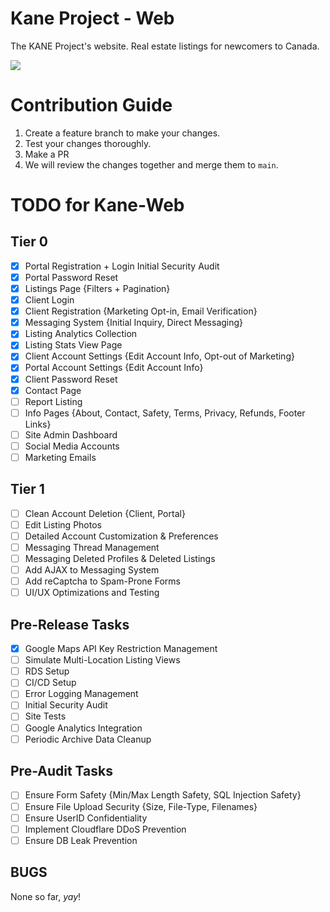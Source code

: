 # Kane Project - Web

The KANE Project's website. Real estate listings for newcomers to Canada.

<img src="https://progress-bar.dev/80/?title=Project Progress">

# Contribution Guide

1. Create a feature branch to make your changes.
2. Test your changes thoroughly.
3. Make a PR
4. We will review the changes together and merge them to `main`.

# TODO for Kane-Web

## Tier 0

- [x] Portal Registration + Login Initial Security Audit
- [x] Portal Password Reset
- [x] Listings Page {Filters + Pagination}
- [x] Client Login
- [x] Client Registration {Marketing Opt-in, Email Verification}
- [x] Messaging System {Initial Inquiry, Direct Messaging}
- [x] Listing Analytics Collection
- [x] Listing Stats View Page
- [x] Client Account Settings {Edit Account Info, Opt-out of Marketing}
- [x] Portal Account Settings {Edit Account Info}
- [x] Client Password Reset
- [x] Contact Page
- [ ] Report Listing
- [ ] Info Pages {About, Contact, Safety, Terms, Privacy, Refunds, Footer Links}
- [ ] Site Admin Dashboard
- [ ] Social Media Accounts
- [ ] Marketing Emails

## Tier 1

- [ ] Clean Account Deletion {Client, Portal}
- [ ] Edit Listing Photos
- [ ] Detailed Account Customization & Preferences
- [ ] Messaging Thread Management
- [ ] Messaging Deleted Profiles & Deleted Listings
- [ ] Add AJAX to Messaging System
- [ ] Add reCaptcha to Spam-Prone Forms
- [ ] UI/UX Optimizations and Testing

## Pre-Release Tasks

- [x] Google Maps API Key Restriction Management
- [ ] Simulate Multi-Location Listing Views
- [ ] RDS Setup
- [ ] CI/CD Setup
- [ ] Error Logging Management
- [ ] Initial Security Audit
- [ ] Site Tests
- [ ] Google Analytics Integration
- [ ] Periodic Archive Data Cleanup

## Pre-Audit Tasks

- [ ] Ensure Form Safety {Min/Max Length Safety, SQL Injection Safety}
- [ ] Ensure File Upload Security {Size, File-Type, Filenames}
- [ ] Ensure UserID Confidentiality
- [ ] Implement Cloudflare DDoS Prevention
- [ ] Ensure DB Leak Prevention

## BUGS

None so far, *yay*!
